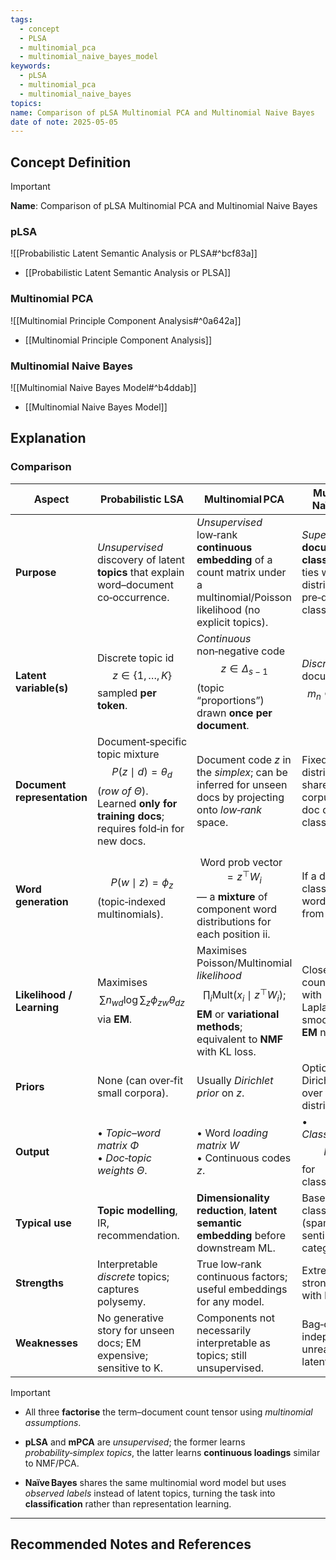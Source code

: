 ```yaml
---
tags:
  - concept
  - PLSA
  - multinomial_pca
  - multinomial_naive_bayes_model
keywords:
  - pLSA
  - multinomial_pca
  - multinomial_naive_bayes
topics: 
name: Comparison of pLSA Multinomial PCA and Multinomial Naive Bayes
date of note: 2025-05-05
---
```


## Concept Definition

>[!important]
>**Name**: Comparison of pLSA Multinomial PCA and Multinomial Naive Bayes

### pLSA

![[Probabilistic Latent Semantic Analysis or PLSA#^bcf83a]]

- [[Probabilistic Latent Semantic Analysis or PLSA]]

### Multinomial PCA

![[Multinomial Principle Component Analysis#^0a642a]]

- [[Multinomial Principle Component Analysis]]

### Multinomial Naive Bayes

![[Multinomial Naive Bayes Model#^b4ddab]]

- [[Multinomial Naive Bayes Model]]


## Explanation

### Comparison

| Aspect                      | **Probabilistic LSA**                                                                                                                             | **Multinomial PCA**                                                                                                                                           | **Multinomial Naïve Bayes**                                                                    |
| --------------------------- | ------------------------------------------------------------------------------------------------------------------------------------------------- | ------------------------------------------------------------------------------------------------------------------------------------------------------------- | ---------------------------------------------------------------------------------------------- |
| **Purpose**                 | _Unsupervised_ discovery of latent **topics** that explain word–document co‑occurrence.                                                           | _Unsupervised_ low‑rank **continuous embedding** of a count matrix under a multinomial/Poisson likelihood (no explicit topics).                               | _Supervised_ **document classifier** that ties word distributions to pre‑defined class labels. |
| **Latent variable(s)**      | Discrete topic id $$z\in\{1,\dots,K\}$$ sampled **per token**.                                                                                    | *Continuous* non‑negative code $$z\in\Delta_{s-1}$$ (topic “proportions”) drawn **once per document**.                                                        | *Discrete* document class $$m_n\in\{1,\dots,s\}.$$                                             |
| **Document representation** | Document‑specific topic mixture $$P(z\mid d)=\theta_{d}$$ (_row of $\Theta$_). Learned **only for training docs**; requires fold‑in for new docs. | Document code $z$ in the *simplex*; can be inferred for unseen docs by projecting onto *low‑rank* space.                                                      | Fixed class distribution $\theta$ shared by corpus; each doc draws one class.                  |
| **Word generation**         | $$P(w\mid z)=\phi_{z}$$ (topic‑indexed multinomials).                                                                                             | $$\text{Word prob vector }= z^{\top} W_i$$ — a **mixture** of component word distributions for each position ii.                                              | If a document’s class is $m$: each word token is iid from $W_{m,:}$.                           |
| **Likelihood / Learning**   | Maximises $$\sum n_{wd}\log\sum_z\phi_{zw}\theta_{dz}$$ via **EM**.                                                                               | Maximises Poisson/Multinomial *likelihood* $$\prod_i\text{Mult}(x_i\mid z^\top W_i);$$ **EM** or **variational methods**; equivalent to **NMF** with KL loss. | Closed‑form count estimates with Laplace/Dirichlet smoothing; **no EM** needed.                |
| **Priors**                  | None (can over‑fit small corpora).                                                                                                                | Usually *Dirichlet prior* on $z$.                                                                                                                             | Optional Dirichlet prior over class‑word distributions.                                        |
| **Output**                  | • *Topic–word matrix* $\Phi$<br>• *Doc‑topic weights* $\Theta$.                                                                                   | • Word *loading matrix* $W$<br>• Continuous codes $z$.                                                                                                        | • *Class‑posterior* $$P(c\mid d)$$ for classification.                                         |
| **Typical use**             | **Topic modelling**, IR, recommendation.                                                                                                          | **Dimensionality reduction**, **latent semantic embedding** before downstream ML.                                                                             | Baseline text classification (spam, sentiment, news categories).                               |
| **Strengths**               | Interpretable _discrete_ topics; captures polysemy.                                                                                               | True low‑rank continuous factors; useful embeddings for any model.                                                                                            | Extremely fast, strong baseline with little data.                                              |
| **Weaknesses**              | No generative story for unseen docs; EM expensive; sensitive to K.                                                                                | Components not necessarily interpretable as topics; still unsupervised.                                                                                       | Bag‑of‑words independence unrealistic; no latent structure.                                    |


>[!important]
>- All three **factorise** the term–document count tensor using *multinomial assumptions*.
>     
> - **pLSA** and **mPCA** are _unsupervised_; the former learns _probability‑simplex topics_, the latter learns **continuous loadings** similar to NMF/PCA.
>     
> - **Naïve Bayes** shares the same multinomial word model but uses _observed labels_ instead of latent topics, turning the task into **classification** rather than representation learning.




-----------
##  Recommended Notes and References

